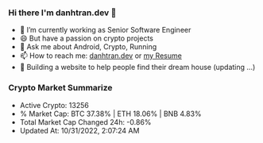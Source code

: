 ### Hi there I'm danhtran.dev 👋

- 🔭 I’m currently working as Senior Software Engineer
- 😄 But have a passion on crypto projects
- 💬 Ask me about Android, Crypto, Running 
- 📫 How to reach me: <a href="https://danhtran.dev" target="_blank">danhtran.dev</a> or <a href="Developer-Resume.pdf" target="_blank">my Resume</a>
- 🌱 Building a website to help people find their dream house (updating ...)

### Crypto Market Summarize
- Active Crypto: 13256
- % Market Cap: BTC 37.38% | ETH 18.06% | BNB 4.83%
- Total Market Cap Changed 24h: -0.86%
- Updated At: 10/31/2022, 2:07:24 AM
